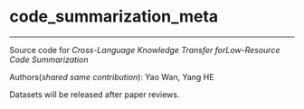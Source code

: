 # code_summarization_meta

<hr>

Source code for *Cross-Language Knowledge Transfer forLow-Resource Code Summarization*

Authors(*shared same contribution*): Yao Wan, Yang HE


Datasets will be released after paper reviews.